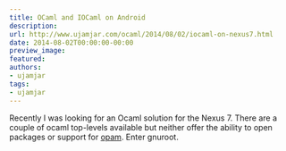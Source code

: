 ```yaml
---
title: OCaml and IOCaml on Android
description:
url: http://www.ujamjar.com/ocaml/2014/08/02/iocaml-on-nexus7.html
date: 2014-08-02T00:00:00-00:00
preview_image:
featured:
authors:
- ujamjar
tags:
- ujamjar
---
```


<p>Recently I was looking for an Ocaml solution for the Nexus 7. There are a 
couple of ocaml top-levels available but neither offer the ability to open 
packages or support for <a href="http://opam.ocamlpro.com">opam</a>.  Enter gnuroot.</p>


